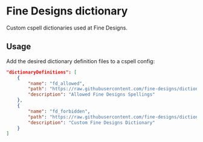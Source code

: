 # Fine Designs dictionary
Custom cspell dictionaries used at Fine Designs.

## Usage
Add the desired dictionary definition files to a cspell config:

```json
"dictionaryDefinitions": [
    {
        "name": "fd_allowed",
        "path": "https://raw.githubusercontent.com/fine-designs/dictionary/main/allowed.txt",
        "description": "Allowed Fine Designs Spellings"
    },
    {
        "name": "fd_forbidden",
        "path": "https://raw.githubusercontent.com/fine-designs/dictionary/main/forbidden.txt",
        "description": "Custom Fine Designs Dictionary"
    }
]
```